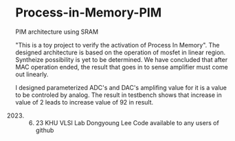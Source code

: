 # Process-in-Memory-PIM
PIM architecture using SRAM

"This is a toy project to verify the activation of Process In Memory".
The designed architecture is based on the operation of mosfet in linear region.
Syntheize possibility is yet to be determined.
We have concluded that after MAC operation ended, the result that goes in to sense amplifier
must come out linearly.

I designed parameterized ADC's and DAC's amplifing value for it is a value to be controled by analog.
The result in testbench shows that increase in value of 2 leads to increase value of 92 in result.

2023. 06. 23
KHU VLSI Lab
Dongyoung Lee
Code available to any users of github
